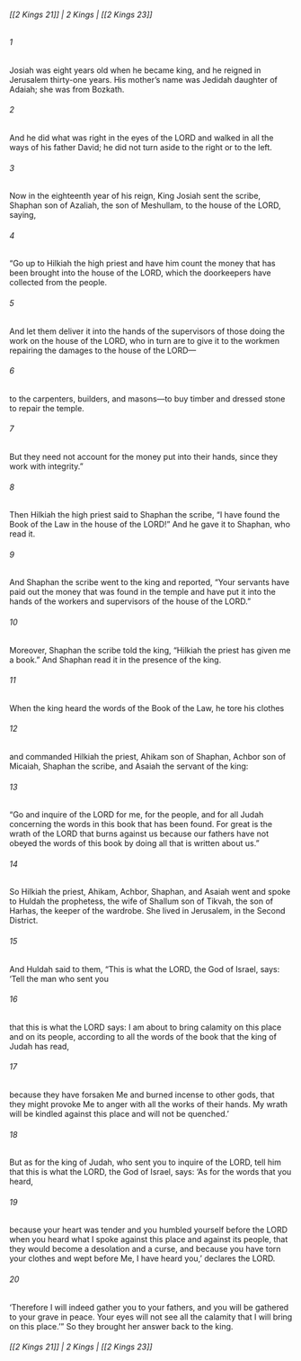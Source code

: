 ###### [[2 Kings 21]] | 2 Kings | [[2 Kings 23]]

###### 1
Josiah was eight years old when he became king, and he reigned in Jerusalem thirty-one years. His mother’s name was Jedidah daughter of Adaiah; she was from Bozkath.
###### 2
And he did what was right in the eyes of the LORD and walked in all the ways of his father David; he did not turn aside to the right or to the left.
###### 3
Now in the eighteenth year of his reign, King Josiah sent the scribe, Shaphan son of Azaliah, the son of Meshullam, to the house of the LORD, saying,
###### 4
“Go up to Hilkiah the high priest and have him count the money that has been brought into the house of the LORD, which the doorkeepers have collected from the people.
###### 5
And let them deliver it into the hands of the supervisors of those doing the work on the house of the LORD, who in turn are to give it to the workmen repairing the damages to the house of the LORD—
###### 6
to the carpenters, builders, and masons—to buy timber and dressed stone to repair the temple.
###### 7
But they need not account for the money put into their hands, since they work with integrity.”
###### 8
Then Hilkiah the high priest said to Shaphan the scribe, “I have found the Book of the Law in the house of the LORD!” And he gave it to Shaphan, who read it.
###### 9
And Shaphan the scribe went to the king and reported, “Your servants have paid out the money that was found in the temple and have put it into the hands of the workers and supervisors of the house of the LORD.”
###### 10
Moreover, Shaphan the scribe told the king, “Hilkiah the priest has given me a book.” And Shaphan read it in the presence of the king.
###### 11
When the king heard the words of the Book of the Law, he tore his clothes
###### 12
and commanded Hilkiah the priest, Ahikam son of Shaphan, Achbor son of Micaiah, Shaphan the scribe, and Asaiah the servant of the king:
###### 13
“Go and inquire of the LORD for me, for the people, and for all Judah concerning the words in this book that has been found. For great is the wrath of the LORD that burns against us because our fathers have not obeyed the words of this book by doing all that is written about us.”
###### 14
So Hilkiah the priest, Ahikam, Achbor, Shaphan, and Asaiah went and spoke to Huldah the prophetess, the wife of Shallum son of Tikvah, the son of Harhas, the keeper of the wardrobe. She lived in Jerusalem, in the Second District.
###### 15
And Huldah said to them, “This is what the LORD, the God of Israel, says: ‘Tell the man who sent you
###### 16
that this is what the LORD says: I am about to bring calamity on this place and on its people, according to all the words of the book that the king of Judah has read,
###### 17
because they have forsaken Me and burned incense to other gods, that they might provoke Me to anger with all the works of their hands. My wrath will be kindled against this place and will not be quenched.’
###### 18
But as for the king of Judah, who sent you to inquire of the LORD, tell him that this is what the LORD, the God of Israel, says: ‘As for the words that you heard,
###### 19
because your heart was tender and you humbled yourself before the LORD when you heard what I spoke against this place and against its people, that they would become a desolation and a curse, and because you have torn your clothes and wept before Me, I have heard you,’ declares the LORD.
###### 20
‘Therefore I will indeed gather you to your fathers, and you will be gathered to your grave in peace. Your eyes will not see all the calamity that I will bring on this place.’” So they brought her answer back to the king.

###### [[2 Kings 21]] | 2 Kings | [[2 Kings 23]]
